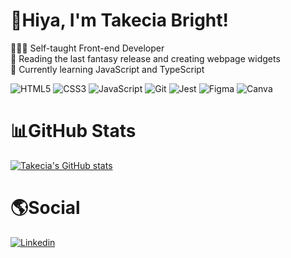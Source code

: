 <!-- Level 1: Bio -->

# 👋Hiya, I'm Takecia Bright! 
👩🏾‍💻 Self-taught Front-end Developer<br/>
🎨 Reading the last fantasy release and creating webpage widgets<br/>
💭 Currently learning JavaScript and TypeScript<br/>

<!--Level 2 Tech Stack-->
<!-- Tech icons from https://github.com/Ileriayo/markdown-badges -->

![HTML5](https://img.shields.io/badge/html5-%23E34F26.svg?style=for-the-badge&logo=html5&logoColor=white)
![CSS3](https://img.shields.io/badge/css3-%231572B6.svg?style=for-the-badge&logo=css3&logoColor=white)
![JavaScript](https://img.shields.io/badge/javascript-%23323330.svg?style=for-the-badge&logo=javascript&logoColor=%23F7DF1E)
![Git](https://img.shields.io/badge/git-%23F05033.svg?style=for-the-badge&logo=git&logoColor=white)
![Jest](https://img.shields.io/badge/-jest-%23C21325?style=for-the-badge&logo=jest&logoColor=white)
![Figma](https://img.shields.io/badge/figma-%23F24E1E.svg?style=for-the-badge&logo=figma&logoColor=white)
![Canva](https://img.shields.io/badge/Canva-%2300C4CC.svg?style=for-the-badge&logo=Canva&logoColor=white)

# 📊GitHub Stats
<!-- GitHub stats from https://github.com/anuraghazra/github-readme-stats -->
[![Takecia's GitHub stats](https://github-readme-stats.vercel.app/api?username=takeciabright&count_private=true&show_icons=true&theme=radical)](https://github.com/anuraghazra/github-readme-stats)

<!-- Level 3 Socials -->
# 🌎Social
[![Linkedin](https://img.shields.io/badge/linkedin-%230077B5.svg?style=for-the-badge&logo=linkedin&logoColor=white)](www.linkedin.com/in/takecia-bright-626369192)
